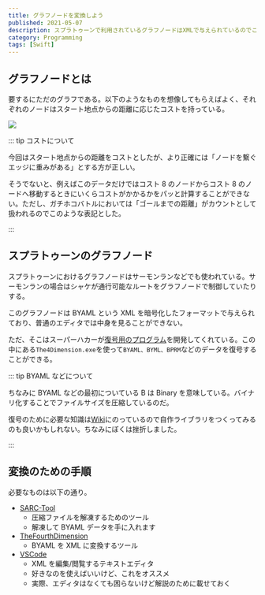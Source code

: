 ```yaml
---
title: グラフノードを変換しよう
published: 2021-05-07
description: スプラトゥーンで利用されているグラフノードはXMLで与えられているのでこれをグラフとて利用できるように変換するための手順を解説します
category: Programming
tags: [Swift]
---
```


## グラフノードとは

要するにただのグラフである。以下のようなものを想像してもらえばよく、それぞれのノードはスタート地点からの距離に応じたコストを持っている。

![](https://pbs.twimg.com/media/E0vqIKKXEAYAUtx?format=png)

::: tip コストについて

今回はスタート地点からの距離をコストとしたが、より正確には「ノードを繋ぐエッジに重みがある」とする方が正しい。

そうでないと、例えばこのデータだけではコスト 8 のノードからコスト 8 のノードへ移動するときにいくらコストがかかるかをパッと計算することができない。ただし、ガチホコバトルにおいては「ゴールまでの距離」がカウントとして扱われるのでこのような表記とした。

:::

## スプラトゥーンのグラフノード

スプラトゥーンにおけるグラフノードはサーモンランなどでも使われている。サーモンランの場合はシャケが通行可能なルートをグラフノードで制御していたりする。

このグラフノードは BYAML という XML を暗号化したフォーマットで与えられており、普通のエディタでは中身を見ることができない。

ただ、そこはスーパーハカーが[復号用のプログラム](https://github.com/exelix11/TheFourthDimension)を開発してくれている。この中にある`The4Dimension.exe`を使って`BYAML、BYML、BPRM`などのデータを復号することができる。

::: tip BYAML などについて

ちなみに BYAML などの最初についている B は Binary を意味している。バイナリ化することでファイルサイズを圧縮しているのだ。

復号のために必要な知識は[Wiki](<http://mk8.tockdom.com/wiki/BYAML_(File_Format)>)にのっているので自作ライブラリをつくってみるのも良いかもしれない。ちなみにぼくは挫折しました。

:::

## 変換のための手順

必要なものは以下の通り。

- [SARC-Tool](https://github.com/aboood40091/SARC-Tool)
  - 圧縮ファイルを解凍するためのツール
  - 解凍して BYAML データを手に入れます
- [TheFourthDimension](https://github.com/exelix11/TheFourthDimension)
  - BYAML を XML に変換するツール
- [VSCode](https://azure.microsoft.com/ja-jp/products/visual-studio-code/)
  - XML を編集/閲覧するテキストエディタ
  - 好きなのを使えばいいけど、これをオススメ
  - 実際、エディタはなくても困らないけど解説のために載せておく
